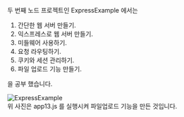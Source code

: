두 번째 노드 프로젝트인 ExpressExample 에서는  
  
1. 간단한 웹 서버 만들기.  
2. 익스프레스로 웹 서버 만들기.  
3. 미들웨어 사용하기.  
4. 요청 라우팅하기.  
5. 쿠키와 세션 관리하기.  
6. 파일 업로드 기능 만들기.  
  
을 공부 했습니다.

![ExpressExample](http://drive.google.com/uc?export=view&id=1B_5stqpKHpCXTglLhdzkbo3Q5evclUC8)  
위 사진은 app13.js 를 실행시켜 파일업로드 기능을 만든 것입니다.
